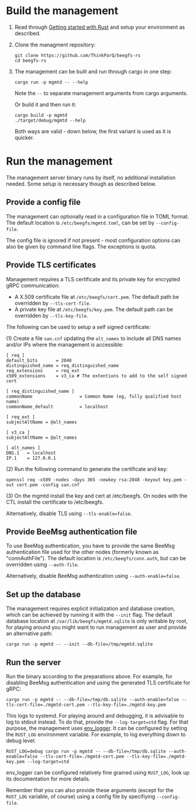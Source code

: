 # Build the management

1. Read through [Getting started with Rust]( https://github.com/ThinkParQ/developer-handbook/tree/main/getting_started/rust) and setup your environment as described.

2. Clone the managment repository:

   ```shell
   git clone https://github.com/ThinkParQ/beegfs-rs
   cd beegfs-rs
   ```

3. The management can be built and run through cargo in one step:

   ```shell
   cargo run -p mgmtd -- --help
   ```

   Note the `--` to separate management arguments from cargo arguments.

   Or build it and then run it:

   ```shell
   cargo build -p mgmtd
   ./target/debug/mgmtd --help
   ```

   Both ways are valid - down below, the first variant is used as it is quicker.

# Run the management

The management server binary runs by itself, no additional installation needed. Some setup is necessary though as described below.

## Provide a config file

The management can optionally read in a configuration file in TOML format. The default location is `/etc/beegfs/mgmtd.toml`, can be set by `--config-file`.

The config file is ignored if not present - most configuration options can also be given by command line flags. The exceptions is quota.

## Provide TLS certificates

Management requires a TLS certificate and its private key for encrypted gRPC communication:

* A X.509 certificate file at `/etc/beegfs/cert.pem`. The default path be overridden by `--tls-cert-file`.
* A private key file at `/etc/beegfs/key.pem`. The default path can be overridden by `--tls-key-file`.

The following can be used to setup a self signed certificate:

(1) Create a file `san.cnf` updating the `alt_names` to include all DNS names and/or IPs where the management is accessible:

```
[ req ]
default_bits       = 2048
distinguished_name = req_distinguished_name
req_extensions     = req_ext
x509_extensions    = v3_ca # The extentions to add to the self signed cert

[ req_distinguished_name ]
commonName                  = Common Name (eg, fully qualified host name)
commonName_default          = localhost

[ req_ext ]
subjectAltName = @alt_names

[ v3_ca ]
subjectAltName = @alt_names

[ alt_names ]
DNS.1   = localhost
IP.1    = 127.0.0.1
```
(2) Run the following command to generate the certificate and key:
```shell
openssl req -x509 -nodes -days 365 -newkey rsa:2048 -keyout key.pem -out cert.pem -config san.cnf
```

(3) On the mgmtd install the key and cert at /etc/beegfs. On nodes with the CTL install the certificate to /etc/beegfs.

Alternatively, disable TLS using `--tls-enable=false`.

## Provide BeeMsg authentication file

To use BeeMsg authentication, you have to provide the same BeeMsg authentication file used for the other nodes (formerly known as "connAuthFile"). The default location is `/etc/beegfs/conn.auth`, but can be overridden using `--auth-file`.

Alternatively, disable BeeMsg authentication using `--auth-enable=false`.

## Set up the database

The management requires explicit initialization and database creation, which can be achieved by running it with the `--init` flag. The default database location at `/var/lib/beegfs/mgmtd.sqlite` is only writable by root, for playing around you might want to run management as user and provide an alternative path:

```shell
cargo run -p mgmtd -- --init --db-file=/tmp/mgmtd.sqlite
```

## Run the server

Run the binary according to the preparations above. For example, for disabling BeeMsg authentication and using the generated TLS certificate for gRPC:

```shell
cargo run -p mgmtd -- --db-file=/tmp/db.sqlite --auth-enable=false --tls-cert-file=./mgmtd-cert.pem --tls-key-file=./mgmtd-key.pem
```

This logs to systemd. For playing around and debugging, it is advisable to log to stdout instead. To do that, provide the `--log-target=std` flag. For that purpose, the management uses [env_logger](https://docs.rs/env_logger/latest/env_logger/). It can be configured by setting the `RUST_LOG` environment variable. For example, to log everything down to debug level:

```shell
RUST_LOG=debug cargo run -p mgmtd -- --db-file=/tmp/db.sqlite --auth-enable=false --tls-cert-file=./mgmtd-cert.pem --tls-key-file=./mgmtd-key.pem --log-target=std
```

env_logger can be configured relatively fine grained using `RUST_LOG`, look up its documentation for more details.

Remember that you can also provide these arguments (except for the `RUST_LOG` variable, of course) using a config file by specifiying `--config-file`.
